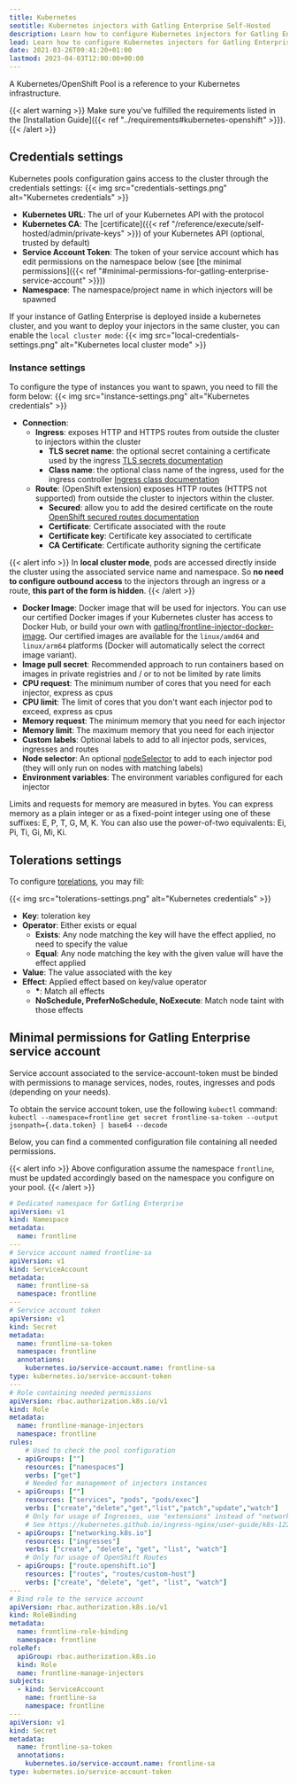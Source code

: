 ```yaml
---
title: Kubernetes
seotitle: Kubernetes injectors with Gatling Enterprise Self-Hosted
description: Learn how to configure Kubernetes injectors for Gatling Enterprise.
lead: Learn how to configure Kubernetes injectors for Gatling Enterprise.
date: 2021-03-26T09:41:20+01:00
lastmod: 2023-04-03T12:00:00+00:00
---
```


A Kubernetes/OpenShift Pool is a reference to your Kubernetes infrastructure.

{{< alert warning >}}
Make sure you've fulfilled the requirements listed in the [Installation Guide]({{< ref "../requirements#kubernetes-openshift" >}}).
{{< /alert >}}

## Credentials settings

Kubernetes pools configuration gains access to the cluster through the credentials settings:
{{< img src="credentials-settings.png" alt="Kubernetes credentials" >}}

- **Kubernetes URL**: The url of your Kubernetes API with the protocol
- **Kubernetes CA**: The [certificate]({{< ref "/reference/execute/self-hosted/admin/private-keys" >}}) of your Kubernetes API (optional, trusted by default)
- **Service Account Token**: The token of your service account which has edit permissions on the namespace below (see [the minimal permissions]({{< ref "#minimal-permissions-for-gatling-enterprise-service-account" >}}))
- **Namespace**: The namespace/project name in which injectors will be spawned

If your instance of Gatling Enterprise is deployed inside a kubernetes cluster, and you want to deploy your injectors in the same cluster,
you can enable the `local cluster mode`:
{{< img src="local-credentials-settings.png" alt="Kubernetes local cluster mode" >}}

### Instance settings

To configure the type of instances you want to spawn, you need to fill the form below:
{{< img src="instance-settings.png" alt="Kubernetes credentials" >}}

- **Connection**:
    - **Ingress**: exposes HTTP and HTTPS routes from outside the cluster to injectors within the cluster
      - **TLS secret name**: the optional secret containing a certificate used by the ingress [TLS secrets documentation](https://kubernetes.github.io/ingress-nginx/user-guide/tls/#tls-secrets)
      - **Class name**: the optional class name of the ingress, used for the ingress controller [Ingress class documentation](https://kubernetes.io/docs/concepts/services-networking/ingress/#default-ingress-class) 
    - **Route**: (OpenShift extension) exposes HTTP routes (HTTPS not supported) from outside the cluster to injectors within the cluster.
        - **Secured**: allow you to add the desired certificate on the route [OpenShift secured routes documentation](https://docs.openshift.com/container-platform/4.5/networking/routes/secured-routes.html)
        - **Certificate**: Certificate associated with the route
        - **Certificate key**: Certificate key associated to certificate
        - **CA Certificate**: Certificate authority signing the certificate

{{< alert info >}}
In **local cluster mode**, pods are accessed directly inside the cluster using the associated service name and namespace.
So **no need to configure outbound access** to the injectors through an ingress or a route, **this part of the form is hidden**.
{{< /alert >}}


- **Docker Image**: Docker image that will be used for injectors. You can use our certified Docker images if your Kubernetes cluster has access to Docker Hub, or build your own with [gatling/frontline-injector-docker-image](https://github.com/gatling/frontline-injector-docker-image). Our certified images are available for the `linux/amd64` and `linux/arm64` platforms (Docker will automatically select the correct image variant).
- **Image pull secret**: Recommended approach to run containers based on images in private registries and / or to not be limited by rate limits
- **CPU request**: The minimum number of cores that you need for each injector, express as cpus
- **CPU limit**: The limit of cores that you don't want each injector pod to exceed, express as cpus
- **Memory request**: The minimum memory that you need for each injector
- **Memory limit**: The maximum memory that you need for each injector
- **Custom labels**: Optional labels to add to all injector pods, services, ingresses and routes
- **Node selector**: An optional [nodeSelector](https://kubernetes.io/docs/concepts/scheduling-eviction/assign-pod-node/#nodeselector) to add to each injector pod (they will only run on nodes with matching labels) 
- **Environment variables**: The environment variables configured for each injector

Limits and requests for memory are measured in bytes. You can express memory as a plain integer or as a fixed-point integer using one of these suffixes: E, P, T, G, M, K. You can also use the power-of-two equivalents: Ei, Pi, Ti, Gi, Mi, Ki.

## Tolerations settings

To configure [torelations](https://kubernetes.io/docs/concepts/scheduling-eviction/taint-and-toleration/), you may fill:

{{< img src="tolerations-settings.png" alt="Kubernetes credentials" >}}

- **Key**: toleration key
- **Operator**: Either exists or equal
  - **Exists**: Any node matching the key will have the effect applied, no need to specify the value
  - **Equal**: Any node matching the key with the given value will have the effect applied
- **Value**: The value associated with the key 
- **Effect**: Applied effect based on key/value operator
  - **\***: Match all effects
  - **NoSchedule, PreferNoSchedule, NoExecute**: Match node taint with those effects

## Minimal permissions for Gatling Enterprise service account

Service account associated to the service-account-token must be binded with permissions to manage services, nodes, routes, ingresses and pods (depending on your needs).

To obtain the service account token, use the following `kubectl` command:
`kubectl --namespace=frontline get secret frontline-sa-token --output jsonpath={.data.token} | base64 --decode`

Below, you can find a commented configuration file containing all needed permissions.

{{< alert info >}}
Above configuration assume the namespace `frontline`, must be updated accordingly based on the namespace you configure on your pool.
{{< /alert >}}

```yaml
# Dedicated namespace for Gatling Enterprise
apiVersion: v1
kind: Namespace
metadata:
  name: frontline
---
# Service account named frontline-sa
apiVersion: v1
kind: ServiceAccount
metadata:
  name: frontline-sa
  namespace: frontline
---
# Service account token
apiVersion: v1
kind: Secret
metadata:
  name: frontline-sa-token
  namespace: frontline
  annotations:
    kubernetes.io/service-account.name: frontline-sa
type: kubernetes.io/service-account-token
---
# Role containing needed permissions
apiVersion: rbac.authorization.k8s.io/v1
kind: Role
metadata:
  name: frontline-manage-injectors
  namespace: frontline
rules:
    # Used to check the pool configuration
  - apiGroups: [""]
    resources: ["namespaces"]
    verbs: ["get"]
    # Needed for management of injectors instances
  - apiGroups: [""]
    resources: ["services", "pods", "pods/exec"]
    verbs: ["create","delete","get","list","patch","update","watch"]
    # Only for usage of Ingresses, use "extensions" instead of "networking.k8s.io" before Kubernetes 1.22
    # See https://kubernetes.github.io/ingress-nginx/user-guide/k8s-122-migration/
  - apiGroups: ["networking.k8s.io"]
    resources: ["ingresses"]
    verbs: ["create", "delete", "get", "list", "watch"]
    # Only for usage of OpenShift Routes
  - apiGroups: ["route.openshift.io"]
    resources: ["routes", "routes/custom-host"]
    verbs: ["create", "delete", "get", "list", "watch"]
---
# Bind role to the service account
apiVersion: rbac.authorization.k8s.io/v1
kind: RoleBinding
metadata:
  name: frontline-role-binding
  namespace: frontline
roleRef:
  apiGroup: rbac.authorization.k8s.io
  kind: Role
  name: frontline-manage-injectors
subjects:
  - kind: ServiceAccount
    name: frontline-sa
    namespace: frontline
---
apiVersion: v1
kind: Secret
metadata:
  name: frontline-sa-token
  annotations:
    kubernetes.io/service-account.name: frontline-sa
type: kubernetes.io/service-account-token
```
